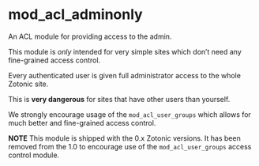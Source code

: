 mod_acl_adminonly
=================

An ACL module for providing access to the admin.

This module is *only* intended for very simple sites which don’t need
any fine-grained access control.

Every authenticated user is given full administrator access to the whole
Zotonic site.

This is **very dangerous** for sites that have other users than yourself.

We strongly encourage usage of the `mod_acl_user_groups` which allows for
much better and fine-grained access control.

**NOTE** This module is shipped with the 0.x Zotonic versions. It has
been removed from the 1.0 to encourage use of the `mod_acl_user_groups`
access control module.
